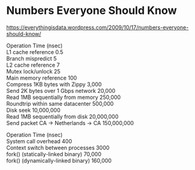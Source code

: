 # Numbers Everyone Should Know
https://everythingisdata.wordpress.com/2009/10/17/numbers-everyone-should-know/

Operation	Time (nsec)  
L1 cache reference	0.5  
Branch mispredict	5  
L2 cache reference	7  
Mutex lock/unlock	25  
Main memory reference	100  
Compress 1KB bytes with Zippy	3,000  
Send 2K bytes over 1 Gbps network	20,000  
Read 1MB sequentially from memory	250,000  
Roundtrip within same datacenter	500,000  
Disk seek	10,000,000  
Read 1MB sequentially from disk	20,000,000  
Send packet CA -> Netherlands -> CA	150,000,000  

Operation	Time (nsec)  
System call overhead	400  
Context switch between processes	3000  
fork() (statically-linked binary)	70,000  
fork() (dynamically-linked binary)	160,000  
